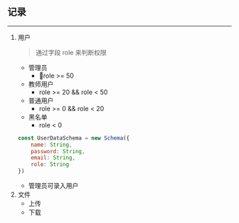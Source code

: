 ## 记录
___


1. 用户
    > 通过字段 role 来判断权限
    * 管理员
        * role >= 50
    * 教师用户
        * role >= 20 && role < 50
    * 普通用户
        * role >= 0 && role < 20
    * 黑名单
        * role < 0
    ```javascript
    const UserDataSchema = new Schema({
        name: String,
        password: String,
        email: String,
        role: String
    })
    ```
    * 管理员可录入用户
2. 文件 
    * 上传
    * 下载